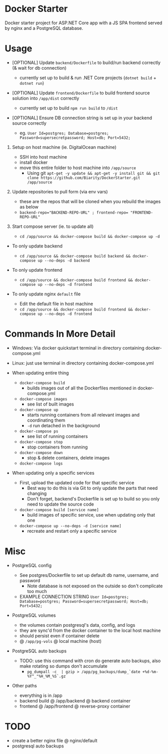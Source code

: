 # Docker Starter
Docker starter project for ASP.NET Core app with a JS SPA frontend served by nginx and a PostgreSQL database. 

# Usage

* [OPTIONAL] Update `backend/Dockerfile` to build/run backend correctly (& wait for db connection)
    * currently set up to build & run .NET Core projects (`dotnet build` + `dotnet run`)

* [OPTIONAL] Update `frontend/Dockerfile` to build frontend source solution into `/app/dist` correctly
    * currently set up to build `npm run build` to `/dist`

* [OPTIONAL] Ensure DB connection string is set up in your backend source correctly
    * eg. `User Id=postgres; Database=postgres; Password=supersecretpassword; Host=db; Port=5432;`

1. Setup on host machine (ie. DigitalOcean machine)
    * SSH into host machine 
    * install docker
    * move this entire folder to host machine into `/app/source`
        * Using git `apt-get -y update && apt-get -y install git && git clone https://github.com/Biarity/DockerStarter.git /app/source`

2. Update repositories to pull form (via env vars)
    * these are the repos that will be cloned when you rebuild the images as below
    * `backend-repo="BACKEND-REPO-URL" ; frontend-repo= "FRONTEND-REPO-URL"`
    
3. Start compose server (ie. to update all)
    * `cd /app/source && docker-compose build && docker-compose up -d`
    
* To only update backend 
    * `cd /app/source && docker-compose build backend && docker-compose up --no-deps -d backend`
    
* To only update frontend
    * `cd /app/source && docker-compose build frontend && docker-compose up --no-deps -d frontend`

* To only update nginx `default` file
    * Edit the default file in host machine
    * `cd /app/source && docker-compose build frontend && docker-compose up --no-deps -d frontend`


# Commands In More Detail
* Windows: Via docker quickstart terminal in directory containing docker-compose.yml
* Linux: just use terminal in directory containing docker-compose.yml

* When updating entire thing
    * `docker-compose build`
        * builds images out of all the Dockerfiles mentioned in docker-compose.yml
    * `docker-compose images`
        * see list of built images
    * `docker-compose up`
        * starts running containers from all relevant images and coordinating them
        * `-d` run detached in the background
    * `docker-compose ps`
        * see list of running containers
    * `docker-compose stop`
        * stop containers from running
    * `docker-compose down`
        * stop & delete containers, delete images
    * `docker-compose logs`

* When updating only a specific services
    * First, upload the updated code for that specific service
        * Best way to do this is via Git to only update the parts that need changing
        * Don't forget, backend's Dockerfile is set up to build so you only need to update the source code
    * `docker-compose build [service name]`
        * build images of specific service, use when updating only that one
    * `docker-compose up --no-deps -d [service name]`
        * recreate and restart only a specific service


# Misc
* PostgreSQL config
    * See postgres/Dockerfile to set up default db name, username, and password
        * Note database is not exposed on the outside so don't complicate too much
    * EXAMPLE CONNECTION STRING
        `User Id=postgres; Database=postgres; Password=supersecretpassword; Host=db; Port=5432;`

* PostgreSQL volumes
    * the volumes contain postgresql's data, config, and logs
    * they are sync'd from the docker container to the local host machine
    * should persist even if container delete
    * @ `/app/pg-vols` @ local machine (host)

* PostgreSQL auto backups
    * TODO: use this command with cron do generate auto backups, also make rotating so dumps don't accumulate
        * ``pg_dumpall -c  | gzip > /app/pg_backups/dump_`date +%d-%m-%Y"_"%H_%M_%S`.gz``

* Other paths
    * everything is in /app
    * backend build @ /app/backend @ backend container
    * frontend @ /app/frontend @ reverse-proxy container


# TODO
* create a better nginx file @ nginx/default
* postgresql auto backups

